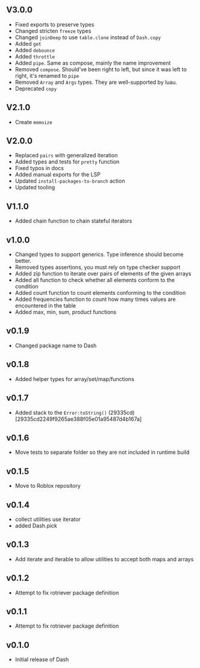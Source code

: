 ## V3.0.0

- Fixed exports to preserve types
- Changed stricten `freeze` types
- Changed `joinDeep` to use `table.clone` instead of `Dash.copy`
- Added `get`
- Added `debounce`
- Added `throttle`
- Added `pipe`. Same as compose, mainly the name improvement
- Removed `compose`. Should've been right to left, but since it was left to right, it's renamed to `pipe`
- Removed `Array` and `Args` types. They are well-supported by luau.
- Deprecated `copy`

## V2.1.0

- Create `memoize`

## V2.0.0

- Replaced `pairs` with generalized iteration
- Added types and tests for `pretty` function
- Fixed typos in docs
- Added manual exports for the LSP
- Updated `install-packages-to-branch` action
- Updated tooling

## V1.1.0

- Added chain function to chain stateful iterators

## v1.0.0

- Changed types to support generics. Type inference should become better.
- Removed types assertions, you must rely on type checker support
- Added zip function to iterate over pairs of elements of the given arrays
- Added all function to check whether all elements conform to the condition
- Added count function to count elements conforming to the condition
- Added frequencies function to count how many times values are encountered in the table
- Added max, min, sum, product functions

## v0.1.9

- Changed package name to Dash

## v0.1.8

- Added helper types for array/set/map/functions

## v0.1.7

- Added stack to the `Error:toString()` (29335cd)[29335cd2249f9265ae388f05e01a95487d4b167a]

## v0.1.6

- Move tests to separate folder so they are not included in runtime build

## v0.1.5

- Move to Roblox repository

## v0.1.4

- collect utilities use iterator
- added Dash.pick

## v0.1.3

- Add iterate and iterable to allow utilities to accept both maps and arrays

## v0.1.2

- Attempt to fix rotriever package definition

## v0.1.1

- Attempt to fix rotriever package definition

## v0.1.0

- Initial release of Dash
